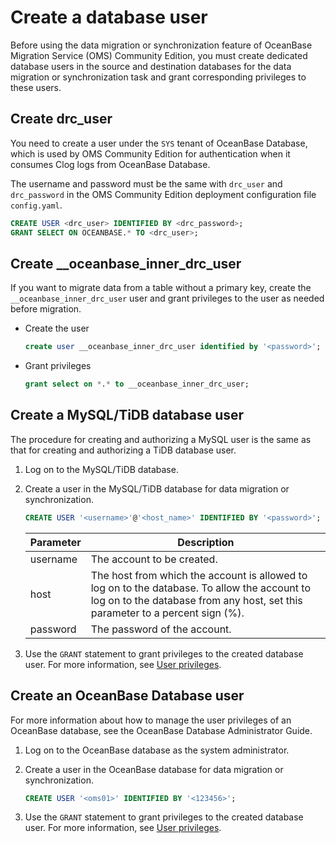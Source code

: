 # Create a database user

Before using the data migration or synchronization feature of OceanBase Migration Service (OMS) Community Edition, you must create dedicated database users in the source and destination databases for the data migration or synchronization task and grant corresponding privileges to these users.

## Create drc_user

You need to create a user under the `SYS` tenant of OceanBase Database, which is used by OMS Community Edition for authentication when it consumes Clog logs from OceanBase Database.

The username and password must be the same with `drc_user` and `drc_password` in the OMS Community Edition deployment configuration file `config.yaml`.

```sql
CREATE USER <drc_user> IDENTIFIED BY <drc_password>;
GRANT SELECT ON OCEANBASE.* TO <drc_user>;
```

## Create __oceanbase_inner_drc_user

If you want to migrate data from a table without a primary key, create the `__oceanbase_inner_drc_user` user and grant privileges to the user as needed before migration.

* Create the user

  ```sql
  create user __oceanbase_inner_drc_user identified by '<password>';
  ```

* Grant privileges

  ```sql
  grant select on *.* to __oceanbase_inner_drc_user;
  ```

## Create a MySQL/TiDB database user

The procedure for creating and authorizing a MySQL user is the same as that for creating and authorizing a TiDB database user.

1. Log on to the MySQL/TiDB database.

2. Create a user in the MySQL/TiDB database for data migration or synchronization.

   ```sql
   CREATE USER '<username>'@'<host_name>' IDENTIFIED BY '<password>';
   ```

   | Parameter |                                                                                  Description                                                                                  |
   |-----------|-------------------------------------------------------------------------------------------------------------------------------------------------------------------------------|
   | username  | The account to be created.                                                                                                                                                    |
   | host      | The host from which the account is allowed to log on to the database. To allow the account to log on to the database from any host, set this parameter to a percent sign (%). |
   | password  | The password of the account.            |

3. Use the `GRANT` statement to grant privileges to the created database user. For more information, see [User privileges](../200.users-and-privileges/200.user-privileges.md).

## Create an OceanBase Database user

For more information about how to manage the user privileges of an OceanBase database, see the OceanBase Database Administrator Guide.

1. Log on to the OceanBase database as the system administrator.

2. Create a user in the OceanBase database for data migration or synchronization.

   ```sql
   CREATE USER '<oms01>' IDENTIFIED BY '<123456>';
   ```

3. Use the `GRANT` statement to grant privileges to the created database user. For more information, see [User privileges](../200.users-and-privileges/200.user-privileges.md).
